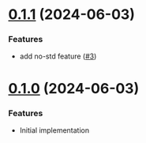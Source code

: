 # [0.1.1](https://github.com/antouhou/easy-tree/compare/v0.1.0...v0.1.1) (2024-06-03)


### Features

* add no-std feature ([#3](https://github.com/antouhou/easy-tree/pull/3)) 


# [0.1.0](https://github.com/antouhou/easy-tree/compare/v0.1.0...v0.1.0) (2024-06-03)


### Features

* Initial implementation
